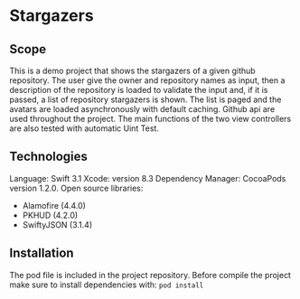 # Stargazers
## Scope
This is a demo project that shows the stargazers of a given github repository.
The user give the owner and repository names as input, then a description of the repository is loaded to validate the input and, if it is passed, a list of repository stargazers is shown.
The list is paged and the avatars are loaded asynchronously with default caching.
Github api are used throughout the project.
The main functions of the two view controllers are also tested with automatic Uint Test.

## Technologies
Language: Swift 3.1
Xcode: version 8.3
Dependency Manager: CocoaPods version 1.2.0.
Open source libraries:
* Alamofire  (4.4.0)
* PKHUD (4.2.0)
* SwiftyJSON (3.1.4)

## Installation
The pod file is included in the project repository. 
Before compile the project make sure to install dependencies with: `pod install`


